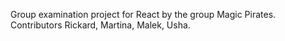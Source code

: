 Group examination project for React by the group Magic Pirates.
Contributors Rickard, Martina, Malek, Usha.
